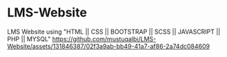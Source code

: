 # LMS-Website
LMS Website using "HTML || CSS || BOOTSTRAP || SCSS || JAVASCRIPT || PHP || MYSQL"
https://github.com/mustuqalbi/LMS-Website/assets/131846387/02f3a9ab-bb49-41a7-af86-2a74dc084609
